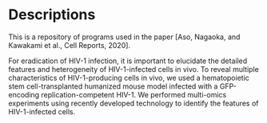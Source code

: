# Descriptions

This is a repository of programs used in the paper [Aso, Nagaoka, and Kawakami et al., Cell Reports, 2020].

For eradication of HIV-1 infection, it is important to elucidate the detailed features and heterogeneity of HIV-1-infected cells in vivo. To reveal multiple characteristics of HIV-1-producing cells in vivo, we used a hematopoietic stem cell-transplanted humanized mouse model infected with a GFP-encoding replication-competent HIV-1. We performed multi-omics experiments using recently developed technology to identify the features of HIV-1-infected cells.
